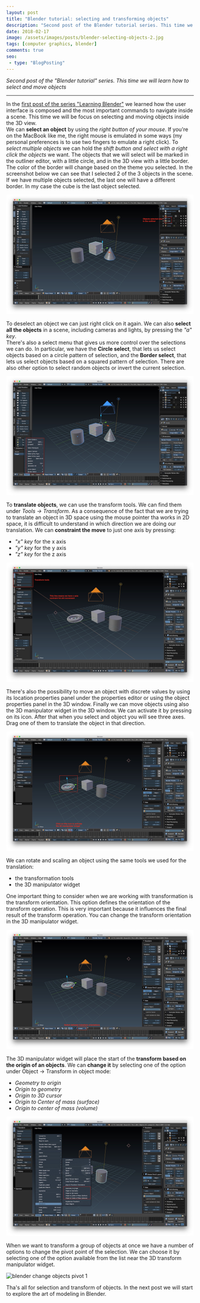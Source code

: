 ```yaml
---
layout: post
title: "Blender tutorial: selecting and transforming objects"
description: "Second post of the Blender tutorial series. This time we will learn how to select and move objects."
date: 2018-02-17
image: /assets/images/posts/blender-selecting-objects-2.jpg
tags: [computer graphics, blender]
comments: true
seo:
 - type: "BlogPosting"
---
```


*Second post of the "Blender tutorial" series. This time we will learn how to select and move objects*

---

In the [first post of the series "Learning Blender"](/2018/01/31/blender-tutorial-1-user-interface.html "Blender 
tutorial: user interface") we learned how the user interface is composed and the most important commands to navigate 
inside a scene. This time we will be focus on selecting and moving objects inside the 3D view.  
We can **select an object** by using the *right button of your mouse*. If you're on the MacBook like me, the right 
mouse is emulated in some ways (my personal preferences is to use two fingers to emulate a right click). To *select multiple
 objects* we can hold the *shift button and select with a right click the objects* we want. The objects that we will 
 select will be marked in the outliner editor, with a little circle, and in the 3D view with a little border. The 
 color of the border will change based on the theme you selected. In the screenshot below we can see that I selected
  2 of the 3 objects in the scene. If we have multiple objects selected, the last one will have a different border. 
  In my case the cube is the last object selected.
  
![blender selecting objects 1](/assets/images/posts/blender-selecting-objects-1.jpg "blender selecting objects 1")


To deselect an object we can just right click on it again. We can also **select all the objects** in a scene, 
including cameras and lights, by pressing the *"a" key*.  
There's also a select menu that gives us more control over the selections we can do. In particular, we have the 
**Circle select**, that lets us select objects based on a circle pattern of selection, and the **Border select**, that 
lets us select objects based on a squared pattern of selection. There are also other option to select random objects
 or invert the current selection.
 
![blender selecting objects 2](/assets/images/posts/blender-selecting-objects-2.jpg "blender selecting objects 2")

To **translate objects**, we can use the transform tools. We can find them under *Tools -> Transform*. As a 
consequence of the fact that we are trying to translate an object in 3D space using the mouse pointer tha works in 2D space, it is 
difficult to understand in which direction we are doing our translation. We can **constraint the move** to just 
one axis by pressing:

* *"x" key* for the x axis
* *"y" key* for the y axis
* *"z" key* for the z axis

![blender moving objects 1](/assets/images/posts/blender-translating-objects-1.jpg "blender moving objects 1")

There's also the possibility to move an object with discrete values by using its location properties panel under the 
properties editor or using the object properties panel in the 3D window. Finally we can move objects using also the 
3D manipulator widget in the 3D window. We can activate it by pressing on its icon. After that when you select and 
object you will see three axes. Drag one of them to translate the object in that direction.

![blender moving objects 2](/assets/images/posts/blender-translating-objects-2.jpg "blender moving objects 2")

We can rotate and scaling an object using the same tools we used for the translation:

* the transformation tools
* the 3D manipulator widget

One important thing to consider when we are working with transformation is the transform orientation. This option 
defines the orientation of the transform operation. This is very important because it influences the final result of 
the transform operation. You can change the transform orientation in the 3D manipulator widget.

![blender moving objects 3](/assets/images/posts/blender-translating-objects-3.jpg "blender moving objects 3")

The 3D manipulator widget will place the start of the **transform based on the origin of an objects**. We can 
**change it** by selecting one of the option under Object -> Transform in object mode:

* *Geometry to origin*
* *Origin to geometry*
* *Origin to 3D cursor*
* *Origin to Center of mass (surface)*
* *Origin to center of mass (volume)*

![blender change objects origin 1](/assets/images/posts/blender-change-origin-objects-1.jpg "blender change objects origin 1")

When we want to transform a group of objects at once we have a number of options to change the pivot point of the 
selection. We can choose it by selecting one of the option available from the list near the 3D transform manipulator 
widget.

![blender change objects pivot 1](/assets/images/posts/blender-change-pivot-objects-1.jpg "blender change objects 
pivot 1")

Tha's all for selection and transform of objects. In the next post we will start to explore the art of modeling in 
Blender.
